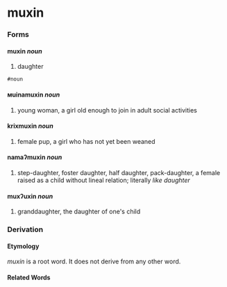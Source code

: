muxin
======

### Forms

#### **muxin** _noun_

1. daughter

`#noun`

#### **мuinamuxin** _noun_

1. young woman, a girl old enough to join in adult social activities

#### **krixmuxin** _noun_

1. female pup, a girl who has not yet been weaned

#### **namaʔmuxin** _noun_

1. step-daughter, foster daughter, half daughter, pack-daughter, a female raised as a child without lineal relation; literally _like daughter_

#### **muxʔuxin** _noun_

1. granddaughter, the daughter of one's child

### Derivation

#### Etymology

_muxin_ is a root word. It does not derive from any other word.

#### Related Words

